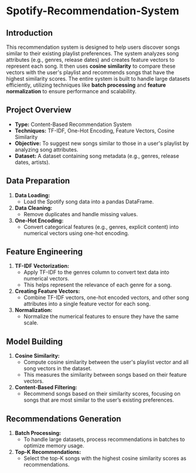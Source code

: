# Spotify-Recommendation-System

## Introduction
This recommendation system is designed to help users discover songs similar to their existing playlist preferences. The system analyzes song attributes (e.g., genres, release dates) and creates feature vectors to represent each song. It then uses **cosine similarity** to compare these vectors with the user's playlist and recommends songs that have the highest similarity scores. The entire system is built to handle large datasets efficiently, utilizing techniques like **batch processing** and **feature normalization** to ensure performance and scalability.

## Project Overview
- **Type:** Content-Based Recommendation System
- **Techniques:** TF-IDF, One-Hot Encoding, Feature Vectors, Cosine Similarity
- **Objective:** To suggest new songs similar to those in a user's playlist by analyzing song attributes.
- **Dataset:** A dataset containing song metadata (e.g., genres, release dates, artists).

## Data Preparation
1. **Data Loading:** 
   - Load the Spotify song data into a pandas DataFrame.
2. **Data Cleaning:**
   - Remove duplicates and handle missing values.
3. **One-Hot Encoding:**
   - Convert categorical features (e.g., genres, explicit content) into numerical vectors using one-hot encoding.

## Feature Engineering
1. **TF-IDF Vectorization:**
   - Apply TF-IDF to the genres column to convert text data into numerical vectors.
   - This helps represent the relevance of each genre for a song.
2. **Creating Feature Vectors:**
   - Combine TF-IDF vectors, one-hot encoded vectors, and other song attributes into a single feature vector for each song.
3. **Normalization:**
   - Normalize the numerical features to ensure they have the same scale.
  
## Model Building
1. **Cosine Similarity:**
   - Compute cosine similarity between the user's playlist vector and all song vectors in the dataset.
   - This measures the similarity between songs based on their feature vectors.
2. **Content-Based Filtering:**
   - Recommend songs based on their similarity scores, focusing on songs that are most similar to the user’s existing preferences.

## Recommendations Generation
1. **Batch Processing:**
   - To handle large datasets, process recommendations in batches to optimize memory usage.
2. **Top-K Recommendations:**
   - Select the top-K songs with the highest cosine similarity scores as recommendations.
